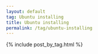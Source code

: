 ```yaml
---
layout: default
tag: Ubuntu installing
title: Ubuntu installing
permalink: /tag/ubuntu-installing
---
```


{% include post_by_tag.html %}
